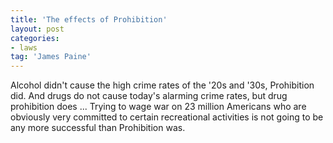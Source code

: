 ```yaml
---
title: 'The effects of Prohibition'
layout: post
categories:
- laws
tag: 'James Paine'
---
```


Alcohol didn't cause the high crime rates of the '20s and '30s, Prohibition did. And drugs do not cause today's alarming crime rates, but drug prohibition does ... Trying to wage war on 23 million Americans who are obviously very committed to certain recreational activities is not going to be any more successful than Prohibition was.
